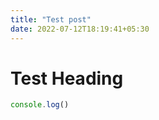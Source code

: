 ```yaml
---
title: "Test post"
date: 2022-07-12T18:19:41+05:30
---
```


# Test Heading

```js
console.log()
```
